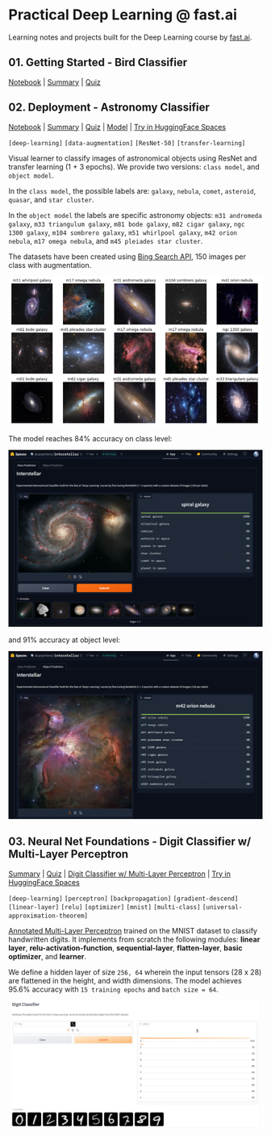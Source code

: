 # Practical Deep Learning @ fast.ai

Learning notes and projects built for the Deep Learning course by [fast.ai](https://course.fast.ai/).

## 01. Getting Started - Bird Classifier

[Notebook](./course2024/lesson_01.ipynb) |
[Summary](./course2024/lesson_01.summary.md) |
[Quiz](./course2024/lesson_01.quiz.md)

## 02. Deployment - Astronomy Classifier

[Notebook](./course2024/lesson_02.astronomy.ipynb) |
[Summary](./course2024/lesson_01.summary.md) |
[Quiz](./course2024/lesson_02.quiz.md) |
[Model](https://huggingface.co/dcarpintero/fastai-interstellar-class) |
[Try in HuggingFace Spaces](https://huggingface.co/spaces/dcarpintero/interstellar) 


`[deep-learning]` `[data-augmentation]` `[ResNet-50]` `[transfer-learning]`

Visual learner to classify images of astronomical objects using ResNet and transfer learning (1 + 3 epochs). We provide two versions: `class model`, and `object model`.

In the `class model`, the possible labels are: `galaxy`, `nebula`, `comet`, `asteroid`, `quasar`, and `star cluster`.

In the `object model` the labels are specific astronomy objects: `m31 andromeda galaxy`, `m33 triangulum galaxy`, `m81 bode galaxy`, `m82 cigar galaxy`, `ngc 1300 galaxy`, `m104 sombrero galaxy`, `m51 whirlpool galaxy`, `m42 orion nebula`, `m17 omega nebula`, and `m45 pleiades star cluster`.

The datasets have been created using [Bing Search API](https://www.microsoft.com/en-us/bing/apis/bing-web-search-api), 150 images per class with augmentation.

<p align="center">
  <img src="./course2024/static/hg.00.png">
</p>

The model reaches 84% accuracy on class level:

<p align="center">
  <img src="./course2024/static/hg.01.png">
</p>

and 91% accuracy at object level:

<p align="center">
  <img src="./course2024/static/hg.02.png">
</p>

## 03. Neural Net Foundations - Digit Classifier w/ Multi-Layer Perceptron

[Summary](./course2024/lesson_03.summary.md) |
[Quiz](./course2024/lesson_03.quiz.md) |
[Digit Classifier w/ Multi-Layer Perceptron](./course2024/lesson_03.full.mnist.mlp.ipynb) |
[Try in HuggingFace Spaces](https://huggingface.co/spaces/dcarpintero/mlp-digit-classifier) 

`[deep-learning]` `[perceptron]` `[backpropagation]` `[gradient-descend]` `[linear-layer]` `[relu]` `[optimizer]` `[mnist]` `[multi-class]` `[universal-approximation-theorem]`

[Annotated Multi-Layer Perceptron](./course2024/lesson_03.full.mnist.mlp.md) trained on the MNIST dataset to classify handwritten digits. It  implements from scratch the following modules: **linear layer**, **relu-activation-function**, **sequential-layer**, **flatten-layer**, **basic optimizer**, and **learner**.

We define a hidden layer of size `256, 64` wherein the input tensors (28 x 28) are flattened in the height, and width dimensions. The model achieves 95.6% accuracy with `15 training epochs` and `batch size = 64`.

<p align="center">
  <img src="./course2024/static/mnist.hg.png">
</p>